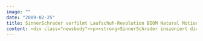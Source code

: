 ```yaml
---
image: ""
date: "2009-02-25"
title: SinnerSchrader verfilmt Laufschuh-Revolution BIOM Natural Motion by ECCO
content: <div class="newsbody"><p><strong>SinnerSchrader inszeniert die innovative Laufschuhreihe BIOM Natural Motion by ECCO mit großformatigen Videos im Web. ECCO hat mit BIOM den Laufschuh neu erfunden ("The next breakthrough in running is not from a sports company").</strong></p><p>Die Kampagne zur Markteinführung von BIOM setzt auf integrierte Kommunikation und das Medium Internet. Kernstück ist die internationale Markenwebsite, die zum Produktlaunch an den Start geht. Sie wird mit einer Onlinebannerkampagne sowie mit Printwerbung und PR begleitet.</p><p>Die Website erzählt die Geschichte der Laufschuh-Revolution BIOM aus der Perspektive der Läufer. Im Fokus stehen die drei Konsumentengruppen Serious-, Fitness- und Occasional Runner, für die BIOM jeweils passende Laufschuhvarianten anbietet.</p><p>In bildschirmfüllenden Videosequenzen erklären Läufer die Philosophie des innovativen Laufschuhs. Das Produkt selbst wird in 360-Grad-Aufnahmen mit einer aufsehenerregenden Zoomfunktion gezeigt. Eine Reihe von VIP-Testern werden demnächst auf der Website über ihre Erfahrungen mit BIOM berichten. Die Creative Direction lag bei Marja Annecke, Director Creative Concept von SinnerSchrader.</p><p>"Die Philosophie der Natural Motion beruht auf dem Gedanken, dass jeder Knochen und Muskel, jede Sehne und jedes Band in unserem Fuß zum Laufen geschaffen sind", erläutert Wibke Rolf Wahlers, die bei ECCO für die Kampagnenentwicklung verantwortlich ist. Während die herkömmlichen Dämpfungs- und Motion-Control-Konzepte anderer Laufschuhhersteller den Fuß in jeglicher Form unterstützen, regt der BIOM-Schuh den Körper an, sein eigenes Potential zu nutzen.</p><p>ECCO hat BIOM in Zusammenarbeit mit dem dänischen Weltklasse-Triathleten Torbjørn Sindballe entwickelt. Der innovative Laufschuh basiert auf Untersuchungen der Deutschen Sporthochschule Köln zum Thema Natural Motion. Besonders belastbares Yak-Leder, leichtes Gewicht, genaueste Verarbeitung und die auf den Erkenntnissen der Biomechanik basierte Technologie machen BIOM zu einem einzigartigen Laufschuh.</p><p><a class="news-backlink" href="/de/"><svg class="svg-ico svg-ico--arrow-left"><use xlink&#58;href="#arrow-down"></use></svg>Zurück zur Presse Übersicht</a></p></div>
---
```

